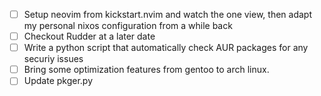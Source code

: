 - [ ] Setup neovim from kickstart.nvim and watch the one view, then adapt my personal nixos configuration from a while back
- [ ] Checkout Rudder at a later date
- [ ] Write a python script that automatically check AUR packages for any securiy issues
- [ ] Bring some optimization features from gentoo to arch linux.
- [ ] Update pkger.py 

